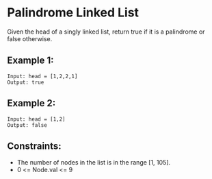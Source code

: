 # Palindrome Linked List

Given the head of a singly linked list, return true if it is a palindrome or  
false otherwise.

## Example 1:

    Input: head = [1,2,2,1]
    Output: true

## Example 2:

    Input: head = [1,2]
    Output: false

## Constraints:

* The number of nodes in the list is in the range [1, 105].
* 0 <= Node.val <= 9

 